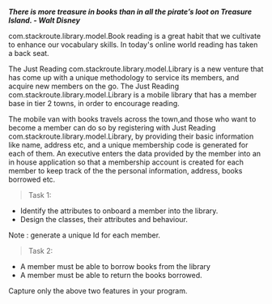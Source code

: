 
***There is more treasure in books than in all the pirate’s loot on Treasure Island. - Walt Disney***

com.stackroute.library.model.Book reading is a great habit that we cultivate to enhance our vocabulary skills. In today's online world reading has taken a back seat.

The Just Reading com.stackroute.library.model.Library is a new venture that has come up with a unique methodology to service its members, and acquire new members on the go. The Just Reading com.stackroute.library.model.Library is a mobile library that has a member base in tier 2 towns, in order to encourage reading. 

The mobile van with books travels across the town,and those who want to become a member can do so by registering with Just Reading com.stackroute.library.model.Library, by providing their basic information like name, address etc, and a unique membership code is generated for each of them. An executive enters the data provided by the member into an in house application so that a membership account is created for each member to keep track of the the personal information, address, books borrowed etc.

>Task 1:

- Identify the attributes to onboard a member into the library. 
- Design the classes, their attributes and behaviour.

Note : generate a unique Id for each member.

>Task 2:

 - A member must be able to borrow books from the library
 - A member must be able to return the books borrowed.
 
 Capture only the above two features in your program.


